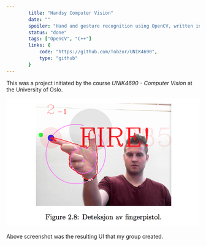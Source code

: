 ```yaml
---
        title: "Handsy Computer Vision"
        date: ""
        spoiler: "Hand and gesture recognition using OpenCV, written in C++"
        status: "done"
        tags: ["OpenCV", "C++"]
        links: {
            code: "https://github.com/Tobzor/UNIK4690",
            type: "github"
        }
---
```


This was a project initiated by the course _UNIK4690 - Computer Vision_ at the University of Oslo.

![Screenshot of the gesture recognition software. Also my tired face.](./projecthandsy.png "Gun fires. Pew, pew.")

Above screenshot was the resulting UI that my group created.
